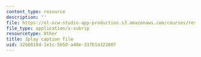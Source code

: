 ```yaml
---
content_type: resource
description: ''
file: https://ol-ocw-studio-app-production.s3.amazonaws.com/courses/res-6-012-introduction-to-probability-spring-2018/32b6818d1e1c5b50a48e337b1a322007_vjYanZ1nsZg.vtt
file_type: application/x-subrip
resourcetype: Other
title: 3play caption file
uid: 32b6818d-1e1c-5b50-a48e-337b1a322007
---
```


